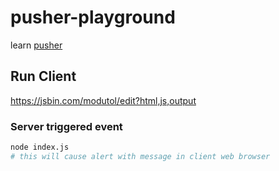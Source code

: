 # pusher-playground

learn [pusher](https://pusher.com)

## Run Client

https://jsbin.com/modutol/edit?html,js,output

### Server triggered event

```sh
node index.js
# this will cause alert with message in client web browser
```